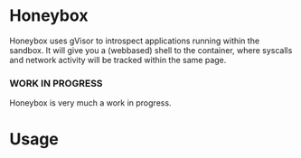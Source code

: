 # Honeybox

Honeybox uses gVisor to introspect applications running within the sandbox. It will give you a (webbased) shell to the container, where syscalls and network activity will be tracked within the same page.

### WORK IN PROGRESS

Honeybox is very much a work in progress.

# Usage
